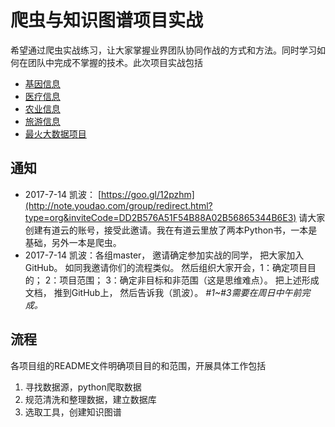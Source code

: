 # 爬虫与知识图谱项目实战

希望通过爬虫实战练习，让大家掌握业界团队协同作战的方式和方法。同时学习如何在团队中完成不掌握的技术。此次项目实战包括

  - [基因信息](https://github.com/bigdatapractice2017/blpratice-medical-gen)
  - [医疗信息](https://github.com/bigdatapractice2017/blpratice-medical-info)
  - [农业信息](https://github.com/bigdatapractice2017/blpratice-agriculture-info)
  - [旅游信息](https://github.com/bigdatapractice2017/blpratice-eu-sightseeing)
  - [最火大数据项目](https://github.com/bigdatapractice2017/blpratice-bigdataprj-info)

## 通知 <a name="announcement"></a>
  - 2017-7-14 凯波： [https://goo.gl/12pzhm](http://note.youdao.com/group/redirect.html?type=org&inviteCode=DD2B576A51F54B88A02B56865344B6E3) 请大家创建有道云的账号，接受此邀请。我在有道云里放了两本Python书，一本是基础，另外一本是爬虫。
  - 2017-7-14 凯波：各组master， 邀请确定参加实战的同学， 把大家加入GitHub。 如同我邀请你们的流程类似。 然后组织大家开会，1：确定项目目的； 2：项目范围； 3：确定非目标和非范围（这是思维难点）。 把上述形成文档， 推到GitHub上， 然后告诉我（凯波）。 *#1~#3需要在周日中午前完成。*

## 流程 <a name="howitworks"></a>
 各项目组的README文件明确项目目的和范围，开展具体工作包括

  1. 寻找数据源，python爬取数据
  2. 规范清洗和整理数据，建立数据库
  3. 选取工具，创建知识图谱
